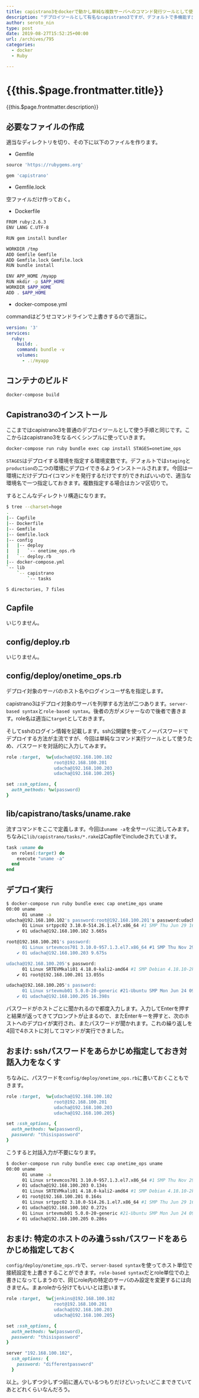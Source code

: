 ```yaml
---
title: capistrano3をdockerで動かし単純な複数サーバへのコマンド発行ツールとして使う
description: "デプロイツールとして有名なcapistrano3ですが、デフォルトで多機能すぎて牛刀で鶏を割いている感があります(使用者に牛刀を扱う能力がない説もあります)。なので、capistrano3の勉強を兼ねて、これを高度なデプロイツールとしてではなく、複数サーバに対する単純なコマンド実行ツールとしてなるべくシンプルに使ってみます。with docker。"
author: seroto_nin
type: post
date: 2019-08-27T15:52:25+00:00
url: /archives/795
categories:
  - docker
  - Ruby

---
```

# {{this.$page.frontmatter.title}}

<Date/><ShowCategoriesOfPost/>

{{this.$page.frontmatter.description}}

<!--more-->

## 必要なファイルの作成

適当なディレクトリを切り、その下に以下のファイルを作ります。

* Gemfile

```ruby
source 'https://rubygems.org'

gem 'capistrano'
```

* Gemfile.lock

空ファイルだけ作っておく。

* Dockerfile

```bash
FROM ruby:2.6.3
ENV LANG C.UTF-8

RUN gem install bundler

WORKDIR /tmp
ADD Gemfile Gemfile
ADD Gemfile.lock Gemfile.lock
RUN bundle install

ENV APP_HOME /myapp
RUN mkdir -p $APP_HOME
WORKDIR $APP_HOME
ADD . $APP_HOME
```

* docker-compose.yml

commandはどうせコマンドラインで上書きするので適当に。

```yaml
version: '3'
services:
  ruby:
    build: .
    command: bundle -v
    volumes:
      - .:/myapp
```

## コンテナのビルド

```bash
docker-compose build
```

## Capistrano3のインストール

ここまではcapistrano3を普通のデプロイツールとして使う手順と同じです。ここからはcapistrano3をなるべくシンプルに使っていきます。

```bash
docker-compose run ruby bundle exec cap install STAGES=onetime_ops
```

`STAGES`はデプロイする環境を指定する環境変数です。デフォルトでは`staging`と`production`の二つの環境にデプロイできるようインストールされます。今回は一環境にだけデプロイ(コマンドを発行するだけですが)できればいいので、適当な環境名で一つ指定しておきます。複数指定する場合はカンマ区切りで。

するとこんなディレクトリ構造になります。

```bash
$ tree --charset=hoge
.
|-- Capfile
|-- Dockerfile
|-- Gemfile
|-- Gemfile.lock
|-- config
|   |-- deploy
|   |   `-- onetime_ops.rb
|   `-- deploy.rb
|-- docker-compose.yml
`-- lib
    `-- capistrano
        `-- tasks

5 directories, 7 files
```

## Capfile

いじりません。

## config/deploy.rb

いじりません。

## config/deploy/onetime_ops.rb

デプロイ対象のサーバのホスト名やログインユーザ名を指定します。

capistrano3はデプロイ対象のサーバを列挙する方法が二つあります。`server-based syntax`と`role-based syntax`。後者の方がメジャーなので後者で書きます。role名は適当に`target`としておきます。

そしてsshのログイン情報を記載します。ssh公開鍵を使ってノーパスワードでデプロイする方法が主流ですが、今回は単純なコマンド実行ツールとして使うため、パスワードを対話的に入力してみます。

```ruby
role :target,  %w{udacha@192.168.100.102
                  root@192.168.100.201
                  udacha@192.168.100.203
                  udacha@192.168.100.205}

set :ssh_options, {
  auth_methods: %w(password)
}
```

## lib/capistrano/tasks/uname.rake

流すコマンドをここで定義します。今回は`uname -a`を全サーバに流してみます。ちなみに`lib/capistrano/tasks/*.rake`はCapfileでincludeされています。

```ruby
task :uname do
  on roles(:target) do
    execute "uname -a"
  end
end
```

## デプロイ実行

```bash
$ docker-compose run ruby bundle exec cap onetime_ops uname
00:00 uname
      01 uname -a
udacha@192.168.100.102's password:root@192.168.100.201's password:udacha@192.168.100.203's password:udacha@192.168.100.205's password:
      01 Linux srtppc02 3.10.0-514.26.1.el7.x86_64 #1 SMP Thu Jun 29 16:05:25 UTC 2017 x86_64 x86_64 x86_64 GNU/Linux
    ✔ 01 udacha@192.168.100.102 3.665s

root@192.168.100.201's password:
      01 Linux srtevmcos701 3.10.0-957.1.3.el7.x86_64 #1 SMP Thu Nov 29 14:49:43 UTC 2018 x86_64 x86_64 x86_64 GNU/Linux
    ✔ 01 udacha@192.168.100.203 9.675s

udacha@192.168.100.205's password:
      01 Linux SRTEVMkali01 4.18.0-kali2-amd64 #1 SMP Debian 4.18.10-2kali1 (2018-10-09) x86_64 GNU/Linux
    ✔ 01 root@192.168.100.201 13.055s

udacha@192.168.100.205's password:
      01 Linux srtevmub01 5.0.0-20-generic #21-Ubuntu SMP Mon Jun 24 09:32:09 UTC 2019 x86_64 x86_64 x86_64 GNU/Linux
    ✔ 01 udacha@192.168.100.205 16.398s
```

パスワードがホストごとに聞かれるので都度入力します。入力してEnterを押すと結果が返ってきてプロンプトが止まるので、またEnterキーを押すと、次のホストへのデプロイが実行され、またパスワードが聞かれます。これの繰り返しを4回で4ホストに対してコマンドが実行できました。

## おまけ: sshパスワードをあらかじめ指定しておき対話入力をなくす

ちなみに、パスワードを`config/deploy/onetime_ops.rb`に書いておくこともできます。

```ruby
role :target,  %w{udacha@192.168.100.102
                  root@192.168.100.201
                  udacha@192.168.100.203
                  udacha@192.168.100.205}

set :ssh_options, {
  auth_methods: %w(password),
  password: "thisispassword"
}
```

こうすると対話入力が不要になります。

```bash
$ docker-compose run ruby bundle exec cap onetime_ops uname
00:00 uname
      01 uname -a
      01 Linux srtevmcos701 3.10.0-957.1.3.el7.x86_64 #1 SMP Thu Nov 29 14:49:43 UTC 2018 x86_64 x86_64 x86_64 GNU/Linux
    ✔ 01 udacha@192.168.100.203 0.134s
      01 Linux SRTEVMkali01 4.18.0-kali2-amd64 #1 SMP Debian 4.18.10-2kali1 (2018-10-09) x86_64 GNU/Linux
    ✔ 01 root@192.168.100.201 0.164s
      01 Linux srtppc02 3.10.0-514.26.1.el7.x86_64 #1 SMP Thu Jun 29 16:05:25 UTC 2017 x86_64 x86_64 x86_64 GNU/Linux
    ✔ 01 udacha@192.168.100.102 0.272s
      01 Linux srtevmub01 5.0.0-20-generic #21-Ubuntu SMP Mon Jun 24 09:32:09 UTC 2019 x86_64 x86_64 x86_64 GNU/Linux
    ✔ 01 udacha@192.168.100.205 0.286s
```

## おまけ: 特定のホストのみ違うsshパスワードをあらかじめ指定しておく

`config/deploy/onetime_ops.rb`で、`server-based syntax`を使ってホスト単位で接続設定を上書きすることができます。`role-based syntax`だとrole単位での上書きになってしまうので、同じrole内の特定のサーバのみ設定を変更するには向きません。まぁroleから分けてもいいとは思います。

```ruby
role :target,  %w{jenkins@192.168.100.102
                  root@192.168.100.201
                  udacha@192.168.100.203
                  udacha@192.168.100.205}

set :ssh_options, {
  auth_methods: %w(password),
  password: "thisispassword"
}

server "192.168.100.102",
  ssh_options: {
    password: "differentpassword"
  }
```

以上。少しずつ少しずつ前に進んでいるつもりだけどいったいどこまできていてあとどれくらいなんだろう。
